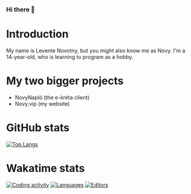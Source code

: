 ### Hi there 👋

# Introduction

My name is Levente Novotny, but you might also know me as Novy.
I'm a 14-year-old, who is learning to program as a hobby.

# My two bigger projects

- NovyNapló (the e-kréta client)
- Novy.vip (my website)

# GitHub stats
[![Top Langs](https://github-readme-stats.vercel.app/api/top-langs/?username=Legolaszstudio&layout=compact)](https://github.com/Legolaszstudio)

# Wakatime stats
[![Coding activity](https://wakatime.com/share/@ba24d031-4165-48d2-9be3-676bd8aefd48/ec109d50-d658-4912-b53e-7020b832d827.svg)](https://wakatime.com/@ba24d031-4165-48d2-9be3-676bd8aefd48)
[![Languages](https://wakatime.com/share/@ba24d031-4165-48d2-9be3-676bd8aefd48/e0db67bd-8b82-4684-9693-b49ce9cee357.svg)](https://wakatime.com/@ba24d031-4165-48d2-9be3-676bd8aefd48)
[![Editors](https://wakatime.com/share/@ba24d031-4165-48d2-9be3-676bd8aefd48/ce8c9afe-be59-44ae-bb00-e2cd29105f74.svg)](https://wakatime.com/@ba24d031-4165-48d2-9be3-676bd8aefd48)


<!--
**Legolaszstudio/Legolaszstudio** is a ✨ _special_ ✨ repository because its `README.md` (this file) appears on your GitHub profile.

Here are some ideas to get you started:

- 🔭 I’m currently working on ...
- 🌱 I’m currently learning ...
- 👯 I’m looking to collaborate on ...
- 🤔 I’m looking for help with ...
- 💬 Ask me about ...
- 📫 How to reach me: ...
- 😄 Pronouns: ...
- ⚡ Fun fact: ...
-->
